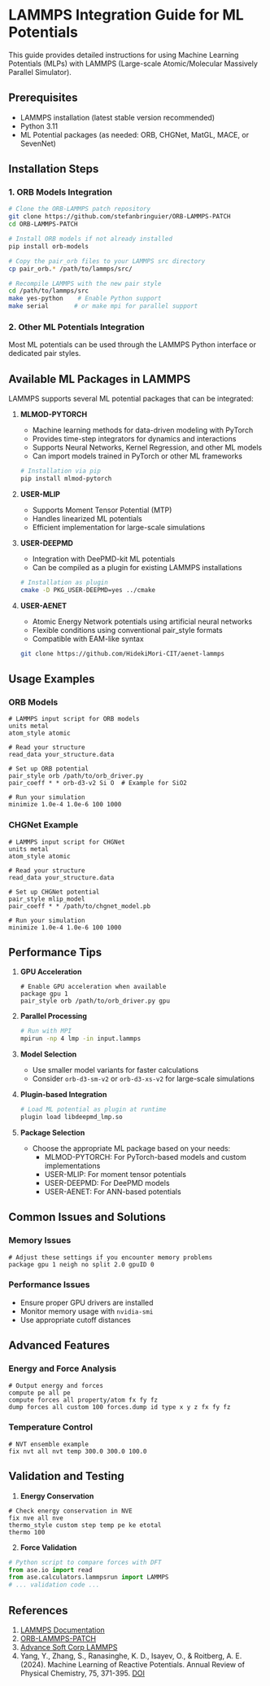 # LAMMPS Integration Guide for ML Potentials

This guide provides detailed instructions for using Machine Learning Potentials (MLPs) with LAMMPS (Large-scale Atomic/Molecular Massively Parallel Simulator).

## Prerequisites

- LAMMPS installation (latest stable version recommended)
- Python 3.11
- ML Potential packages (as needed: ORB, CHGNet, MatGL, MACE, or SevenNet)

## Installation Steps

### 1. ORB Models Integration

```bash
# Clone the ORB-LAMMPS patch repository
git clone https://github.com/stefanbringuier/ORB-LAMMPS-PATCH
cd ORB-LAMMPS-PATCH

# Install ORB models if not already installed
pip install orb-models

# Copy the pair_orb files to your LAMMPS src directory
cp pair_orb.* /path/to/lammps/src/

# Recompile LAMMPS with the new pair style
cd /path/to/lammps/src
make yes-python    # Enable Python support
make serial       # or make mpi for parallel support
```

### 2. Other ML Potentials Integration

Most ML potentials can be used through the LAMMPS Python interface or dedicated pair styles.

## Available ML Packages in LAMMPS

LAMMPS supports several ML potential packages that can be integrated:

1. **MLMOD-PYTORCH**
   - Machine learning methods for data-driven modeling with PyTorch
   - Provides time-step integrators for dynamics and interactions
   - Supports Neural Networks, Kernel Regression, and other ML models
   - Can import models trained in PyTorch or other ML frameworks
   ```bash
   # Installation via pip
   pip install mlmod-pytorch
   ```

2. **USER-MLIP**
   - Supports Moment Tensor Potential (MTP)
   - Handles linearized ML potentials
   - Efficient implementation for large-scale simulations

3. **USER-DEEPMD**
   - Integration with DeePMD-kit ML potentials
   - Can be compiled as a plugin for existing LAMMPS installations
   ```bash
   # Installation as plugin
   cmake -D PKG_USER-DEEPMD=yes ../cmake
   ```

4. **USER-AENET**
   - Atomic Energy Network potentials using artificial neural networks
   - Flexible conditions using conventional pair_style formats
   - Compatible with EAM-like syntax
   ```bash
   git clone https://github.com/HidekiMori-CIT/aenet-lammps
   ```

## Usage Examples

### ORB Models

```lammps
# LAMMPS input script for ORB models
units metal
atom_style atomic

# Read your structure
read_data your_structure.data

# Set up ORB potential
pair_style orb /path/to/orb_driver.py
pair_coeff * * orb-d3-v2 Si O  # Example for SiO2

# Run your simulation
minimize 1.0e-4 1.0e-6 100 1000
```

### CHGNet Example

```lammps
# LAMMPS input script for CHGNet
units metal
atom_style atomic

# Read your structure
read_data your_structure.data

# Set up CHGNet potential
pair_style mlip_model
pair_coeff * * /path/to/chgnet_model.pb

# Run your simulation
minimize 1.0e-4 1.0e-6 100 1000
```

## Performance Tips

1. **GPU Acceleration**
   ```lammps
   # Enable GPU acceleration when available
   package gpu 1
   pair_style orb /path/to/orb_driver.py gpu
   ```

2. **Parallel Processing**
   ```bash
   # Run with MPI
   mpirun -np 4 lmp -in input.lammps
   ```

3. **Model Selection**
   - Use smaller model variants for faster calculations
   - Consider `orb-d3-sm-v2` or `orb-d3-xs-v2` for large-scale simulations

4. **Plugin-based Integration**
   ```bash
   # Load ML potential as plugin at runtime
   plugin load libdeepmd_lmp.so
   ```

5. **Package Selection**
   - Choose the appropriate ML package based on your needs:
     - MLMOD-PYTORCH: For PyTorch-based models and custom implementations
     - USER-MLIP: For moment tensor potentials
     - USER-DEEPMD: For DeePMD models
     - USER-AENET: For ANN-based potentials

## Common Issues and Solutions

### Memory Issues
```lammps
# Adjust these settings if you encounter memory problems
package gpu 1 neigh no split 2.0 gpuID 0
```

### Performance Issues
- Ensure proper GPU drivers are installed
- Monitor memory usage with `nvidia-smi`
- Use appropriate cutoff distances

## Advanced Features

### Energy and Force Analysis
```lammps
# Output energy and forces
compute pe all pe
compute forces all property/atom fx fy fz
dump forces all custom 100 forces.dump id type x y z fx fy fz
```

### Temperature Control
```lammps
# NVT ensemble example
fix nvt all nvt temp 300.0 300.0 100.0
```

## Validation and Testing

1. **Energy Conservation**
```lammps
# Check energy conservation in NVE
fix nve all nve
thermo_style custom step temp pe ke etotal
thermo 100
```

2. **Force Validation**
```python
# Python script to compare forces with DFT
from ase.io import read
from ase.calculators.lammpsrun import LAMMPS
# ... validation code ...
```

## References

1. [LAMMPS Documentation](https://docs.lammps.org/)
2. [ORB-LAMMPS-PATCH](https://github.com/stefanbringuier/ORB-LAMMPS-PATCH)
3. [Advance Soft Corp LAMMPS](https://github.com/advancesoftcorp/lammps)
4. Yang, Y., Zhang, S., Ranasinghe, K. D., Isayev, O., & Roitberg, A. E. (2024). Machine Learning of Reactive Potentials. Annual Review of Physical Chemistry, 75, 371-395. [DOI](https://doi.org/10.1146/annurev-physchem-062123-024417)
